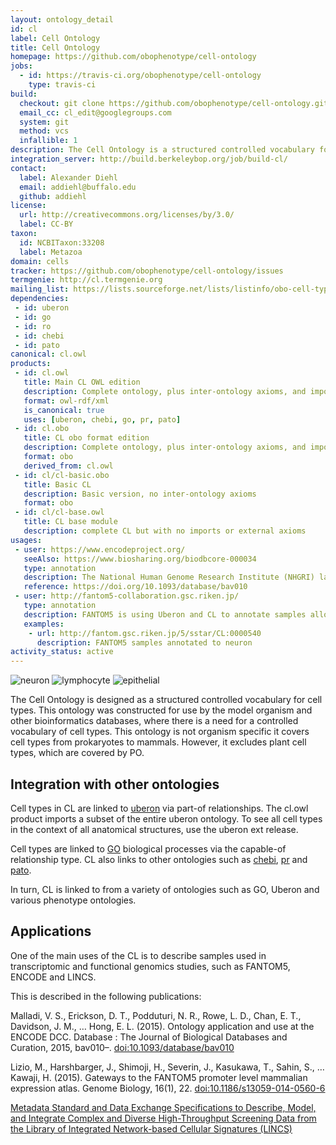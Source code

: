 ```yaml
---
layout: ontology_detail
id: cl
label: Cell Ontology
title: Cell Ontology
homepage: https://github.com/obophenotype/cell-ontology
jobs:
  - id: https://travis-ci.org/obophenotype/cell-ontology
    type: travis-ci
build:
  checkout: git clone https://github.com/obophenotype/cell-ontology.git
  email_cc: cl_edit@googlegroups.com
  system: git
  method: vcs
  infallible: 1
description: The Cell Ontology is a structured controlled vocabulary for cell types in animals.
integration_server: http://build.berkeleybop.org/job/build-cl/
contact:
  label: Alexander Diehl
  email: addiehl@buffalo.edu
  github: addiehl
license:
  url: http://creativecommons.org/licenses/by/3.0/
  label: CC-BY
taxon:
  id: NCBITaxon:33208
  label: Metazoa
domain: cells
tracker: https://github.com/obophenotype/cell-ontology/issues
termgenie: http://cl.termgenie.org
mailing_list: https://lists.sourceforge.net/lists/listinfo/obo-cell-type
dependencies:
 - id: uberon
 - id: go
 - id: ro
 - id: chebi
 - id: pato
canonical: cl.owl
products:
 - id: cl.owl
   title: Main CL OWL edition
   description: Complete ontology, plus inter-ontology axioms, and imports modules
   format: owl-rdf/xml
   is_canonical: true
   uses: [uberon, chebi, go, pr, pato]
 - id: cl.obo
   title: CL obo format edition
   description: Complete ontology, plus inter-ontology axioms, and imports modules merged in
   format: obo
   derived_from: cl.owl
 - id: cl/cl-basic.obo
   title: Basic CL
   description: Basic version, no inter-ontology axioms
   format: obo
 - id: cl/cl-base.owl
   title: CL base module
   description: complete CL but with no imports or external axioms
usages:
 - user: https://www.encodeproject.org/
   seeAlso: https://www.biosharing.org/biodbcore-000034
   type: annotation
   description: The National Human Genome Research Institute (NHGRI) launched a public research consortium named ENCODE, the Encyclopedia Of DNA Elements, in September 2003, to carry out a project to identify all functional elements in the human genome sequence. The ENCODE DCC users Uberon to annotate samples
   reference: https://doi.org/10.1093/database/bav010
 - user: http://fantom5-collaboration.gsc.riken.jp/
   type: annotation
   description: FANTOM5 is using Uberon and CL to annotate samples allowing for transcriptome analyses with cell-type and tissue-level specificity.
   examples:
    - url: http://fantom.gsc.riken.jp/5/sstar/CL:0000540
      description: FANTOM5 samples annotated to neuron
activity_status: active
---
```


![neuron](https://upload.wikimedia.org/wikipedia/commons/thumb/b/be/Derived_Neuron_schema_with_no_labels.svg/320px-Derived_Neuron_schema_with_no_labels.svg.png)
![lymphocyte](https://upload.wikimedia.org/wikipedia/commons/thumb/6/63/Blausen_0625_Lymphocyte_T_cell.png/128px-Blausen_0625_Lymphocyte_T_cell.png)
![epithelial](https://upload.wikimedia.org/wikipedia/commons/5/5d/Epithelial_shedding.png)

The Cell Ontology is designed as a structured controlled vocabulary for cell types. This ontology was constructed for use by the model organism and other bioinformatics databases, where there is a need for a controlled vocabulary of cell types. This ontology is not organism specific it covers cell types from prokaryotes to mammals. However, it excludes plant cell types, which are covered by PO.

## Integration with other ontologies

Cell types in CL are linked to [uberon](uberon.html) via part-of
relationships. The cl.owl product imports a subset of the entire
uberon ontology. To see all cell types in the context of all
anatomical structures, use the uberon ext release.

Cell types are linked to [GO](go.html) biological processes via the
capable-of relationship type. CL also links to other ontologies such
as [chebi](chebi.html), [pr](pr.html) and [pato](pato.html).

In turn, CL is linked to from a variety of ontologies such as GO,
Uberon and various phenotype ontologies.

## Applications

One of the main uses of the CL is to describe samples used in
transcriptomic and functional genomics studies, such as FANTOM5,
ENCODE and LINCS.

This is described in the following publications:

Malladi, V. S., Erickson, D. T., Podduturi, N. R., Rowe, L. D., Chan,
E. T., Davidson, J. M., … Hong, E. L. (2015). Ontology application and
use at the ENCODE DCC. Database : The Journal of Biological Databases
and Curation, 2015, bav010–. [doi:10.1093/database/bav010](https://doi.org/doi:10.1093/database/bav010)

Lizio, M., Harshbarger, J., Shimoji, H., Severin, J., Kasukawa, T.,
Sahin, S., … Kawaji, H. (2015). Gateways to the FANTOM5 promoter level
mammalian expression atlas. Genome Biology, 16(1),
22. [doi:10.1186/s13059-014-0560-6](https://doi.org/doi:10.1186/s13059-014-0560-6)

[Metadata Standard and Data Exchange Specifications
to Describe, Model, and Integrate Complex and Diverse High-Throughput
Screening Data from the Library of Integrated Network-based Cellular
Signatures
(LINCS)](http://jbx.sagepub.com/content/early/2014/02/11/1087057114522514.full)


